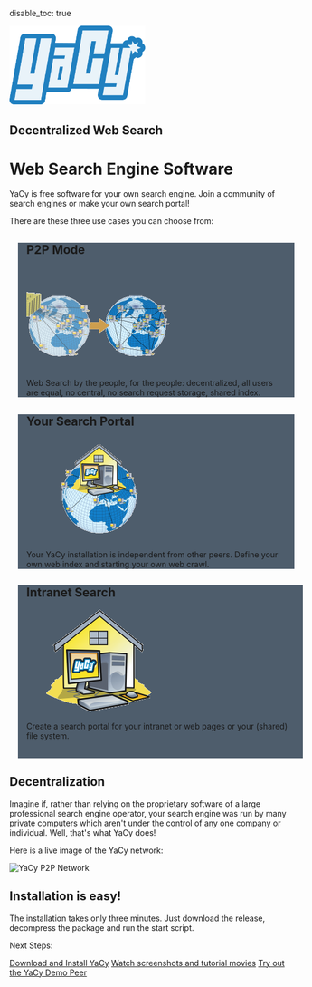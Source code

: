 disable_toc: true

<style>
body {
     background-image: url("img/YaCy_Network_Dark.png");
     background-repeat:no-repeat;
     background-size: 100%;
} 
</style>
<div class="jumbotron" style="background: none;"><div class="container">
  <img src="img/YaCyLogo2011_240.png" width="240">
  <h2>Decentralized Web Search</h2>
</div></div>

# Web Search Engine Software

YaCy is free software for your own search engine. Join a community of search engines or make your own search portal!

There are these three use cases you can choose from:

<div class="container">
      <div class="row">
        <div id="mode-p2p" class="col-md-4" style="background-color:#4E5D6C; margin-right:15px; padding-left:15px; padding-right:15px; position:relative; left:15px;">
          <h2>P2P Mode</h2>
	  <img src="img/usecase_freeworld.png">
          <p>Web Search by the people, for the people: decentralized, all users are equal, no central, no search request storage, shared index.</p>
        </div>
        <div id="mode-portal" class="col-md-4" style="background-color:#4E5D6C; margin-right:15px; padding-left:15px; padding-right:15px; position:relative; left:15px;">
          <h2>Your Search Portal</h2>
	  <img src="img/usecase_webportal.png">
          <p>Your YaCy installation is independent from other peers. Define your own web index and starting your own web crawl.</p>
       </div>
        <div id="mode-intranet" class="col-md-4" style="background-color:#4E5D6C; padding-left:15px; padding-right:15px; position:relative; left:15px;">
          <h2>Intranet Search</h2>
	  <img src="img/usecase_intranet.png">
          <p>Create a search portal for your intranet or web pages or your (shared) file system.</p><br/>
        </div>
      </div>
</div>

<script>
function setSpace() {
  w = window.innerWidth || document.documentElement.clientWidth || doc.getElementsByTagName('body')[0].clientWidth;
  margin = w * 0.4 - 360;
  if (margin < -40) {
     document.body.style.backgroundImage = 'none';
     document.body.style.backgroundImage = 'url("img/YaCy_Network_Dark_Small.png")';
     margin = -40;
  }
  jumbotron = document.getElementsByClassName('jumbotron')[0];
  jumbotron.style = 'background: none; margin-bottom: ' + margin + 'px;'

  c1 = document.getElementById("mode-portal").scrollHeight;
  if (document.readyState === 'complete') {
    document.getElementById("mode-p2p").style.height = c1 + "px";
    document.getElementById("mode-intranet").style.height = c1 + "px";
  }
}
setSpace();
window.onresize = setSpace;
</script>

## Decentralization
Imagine if, rather than relying on the proprietary software of a large professional search engine operator, your search engine was run by many private computers which aren't under the control of any one company or individual. Well, that's what YaCy does! 

Here is a live image of the YaCy network:

![YaCy P2P Network](https://yacy.searchlab.eu/NetworkPicture.png?width=960&height=720&bgcolor=111111&pal=10080&pol=10080)

## Installation is easy!

The installation takes only three minutes. Just download the release, decompress the package and run the start script.

Next Steps:
<p><a class="btn btn-success btn-lg" href="/download_installation/" role="button">Download and Install YaCy</a>
<a class="btn btn-info btn-lg" href="/demonstration_tutorial_screenshot/" role="button">Watch screenshots and tutorial movies</a>
<a class="btn btn-warning btn-lg" href="http://yacy.searchlab.eu/Status.html" role="button">Try out the YaCy Demo Peer</a>
